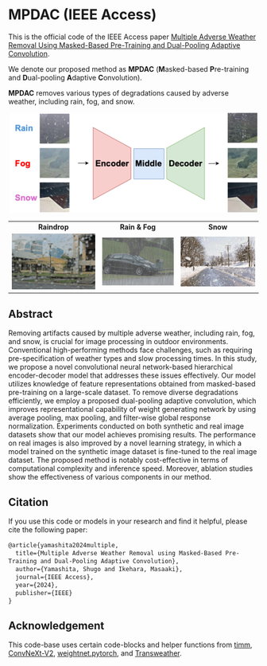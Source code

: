# MPDAC (IEEE Access)
This is the official code of the IEEE Access paper [Multiple Adverse Weather Removal Using Masked-Based Pre-Training and Dual-Pooling Adaptive Convolution](https://ieeexplore.ieee.org/document/10506517).

We denote our proposed method as **MPDAC** (**M**asked-based **P**re-training and **D**ual-pooling **A**daptive **C**onvolution).

**MPDAC** removes various types of degradations caused by adverse weather, including rain, fog, and snow.

<p align="center">
  <img src="imgs/MPDAC.png" width="500"/>
</p>

<table border="0" cellspacing="0" cellpadding="0">
  <tr>
    <td align="center"><b>Raindrop</td>
    <td align="center"><b>Rain & Fog</td>
    <td align="center"><b>Snow</td>
  <tr>
    <td> <img src="./imgs/gif/sample_raindrop.gif" alt="raindrop"></td>
    <td> <img src="./imgs/gif/sample_rainfog.gif" alt="rainfog"></td>
    <td> <img src="./imgs/gif/sample_snow.gif" alt="snow"></td>
  </tr>
</table>

## Abstract
Removing artifacts caused by multiple adverse weather, including rain, fog, and snow, is crucial for image processing in outdoor environments. Conventional high-performing methods face challenges, such as requiring pre-specification of weather types and slow processing times. In this study, we propose a novel convolutional neural network-based hierarchical encoder-decoder model that addresses these issues effectively. Our model utilizes knowledge of feature representations obtained from masked-based pre-training on a large-scale dataset. To remove diverse degradations efficiently, we employ a proposed dual-pooling adaptive convolution, which improves representational capability of weight generating network by using average pooling, max pooling, and filter-wise global response normalization. Experiments conducted on both synthetic and real image datasets show that our model achieves promising results. The performance on real images is also improved by a novel learning strategy, in which a model trained on the synthetic image dataset is fine-tuned to the real image dataset. The proposed method is notably cost-effective in terms of computational complexity and inference speed. Moreover, ablation studies show the effectiveness of various components in our method.

## Citation
If you use this code or models in your research and find it helpful, please cite the following paper:
```
@article{yamashita2024multiple,
  title={Multiple Adverse Weather Removal using Masked-Based Pre-Training and Dual-Pooling Adaptive Convolution},
  author={Yamashita, Shugo and Ikehara, Masaaki},
  journal={IEEE Access},
  year={2024},
  publisher={IEEE}
}
```

## Acknowledgement
This code-base uses certain code-blocks and helper functions from [timm](https://github.com/rwightman/pytorch-image-models), [ConvNeXt-V2](https://github.com/facebookresearch/ConvNeXt-V2), [weightnet.pytorch](https://github.com/DequanWang/weightnet.pytorch), and [Transweather](https://github.com/jeya-maria-jose/TransWeather).
